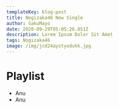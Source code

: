 ```yaml
---
templateKey: blog-post
title: Nogizaka46 New Single
author: SakuMayo
date: 2020-09-29T05:05:26.851Z
description: Lorem Ipsum Dolor Sit Amet
tags: Nogizaka46
image: /img/jcd24aystyoduhk.jpg
---
```

# Playlist
- Anu
- Anu